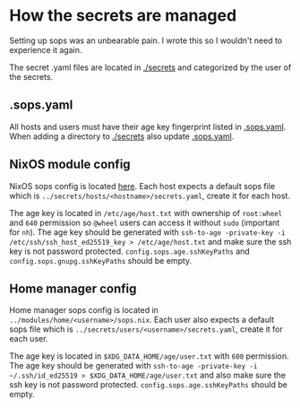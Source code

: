 # How the secrets are managed

Setting up sops was an unbearable pain. I wrote this so I wouldn't need to experience it again.

The secret .yaml files are located in [./secrets] and categorized by the user of the secrets.

## .sops.yaml

All hosts and users must have their age key fingerprint listed in [.sops.yaml]. When adding a
directory to [./secrets] also update [.sops.yaml].

## NixOS module config

NixOS sops config is located [here](../modules/nixos/common/sops.nix). Each host expects a default
sops file which is `../secrets/hosts/<hostname>/secrets.yaml`, create it for each host.

The age key is located in `/etc/age/host.txt` with ownership of `root:wheel` and `640` permission so
`@wheel` users can access it without `sudo` (important for `nh`). The age key should be generated
with `ssh-to-age -private-key -i /etc/ssh/ssh_host_ed25519_key > /etc/age/host.txt` and make sure
the ssh key is not password protected. `config.sops.age.sshKeyPaths` and
`config.sops.gnupg.sshKeyPaths` should be empty.

## Home manager config

Home manager sops config is located in `../modules/home/<username>/sops.nix`. Each user also expects
a default sops file which is `../secrets/users/<username>/secrets.yaml`, create it for each user.

The age key is located in `$XDG_DATA_HOME/age/user.txt` with `600` permission. The age key should be
generated with `ssh-to-age -private-key -i ~/.ssh/id_ed25519 > $XDG_DATA_HOME/age/user.txt` and also
make sure the ssh key is not password protected. `config.sops.age.sshKeyPaths` should be empty.

[./secrets]: ../secrets
[.sops.yaml]: ../.sops.yaml
